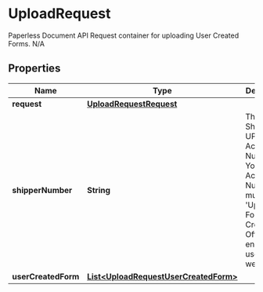 

# UploadRequest

Paperless Document API Request container for uploading User Created Forms.  N/A

## Properties

| Name | Type | Description | Notes |
|------------ | ------------- | ------------- | -------------|
|**request** | [**UploadRequestRequest**](UploadRequestRequest.md) |  |  |
|**shipperNumber** | **String** | The Shipper&#39;s UPS Account Number.  Your UPS Account Number must have &#39;Upload Forms Created Offline&#39; enabled to use this webservice. |  |
|**userCreatedForm** | [**List&lt;UploadRequestUserCreatedForm&gt;**](UploadRequestUserCreatedForm.md) |  |  |



